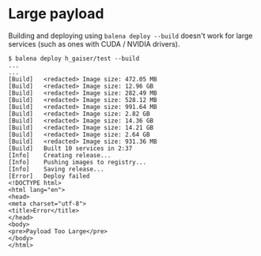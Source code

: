 # Large payload

Building and deploying using `balena deploy --build` doesn't work for large services (such as ones with CUDA / NVIDIA drivers).


```
$ balena deploy h_gaiser/test --build
...
...
[Build]   <redacted> Image size: 472.05 MB
[Build]   <redacted> Image size: 12.96 GB
[Build]   <redacted> Image size: 282.49 MB
[Build]   <redacted> Image size: 528.12 MB
[Build]   <redacted> Image size: 991.64 MB
[Build]   <redacted> Image size: 2.82 GB
[Build]   <redacted> Image size: 14.36 GB
[Build]   <redacted> Image size: 14.21 GB
[Build]   <redacted> Image size: 2.64 GB
[Build]   <redacted> Image size: 931.36 MB
[Build]   Built 10 services in 2:37
[Info]    Creating release...
[Info]    Pushing images to registry...
[Info]    Saving release...
[Error]   Deploy failed
<!DOCTYPE html>
<html lang="en">
<head>
<meta charset="utf-8">
<title>Error</title>
</head>
<body>
<pre>Payload Too Large</pre>
</body>
</html>
